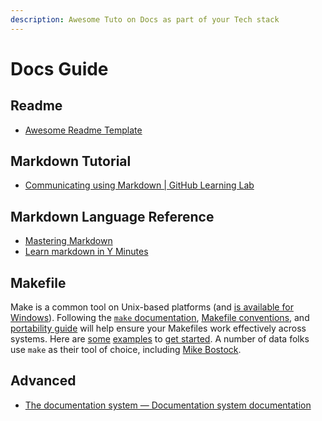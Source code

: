 ```yaml
---
description: Awesome Tuto on Docs as part of your Tech stack
---
```


# Docs Guide

## Readme

- [Awesome Readme Template](https://github.com/dbader/readme-template/blob/master/README.md)

## Markdown Tutorial

- [Communicating using Markdown | GitHub Learning Lab](https://lab.github.com/githubtraining/communicating-using-markdown)

## Markdown Language Reference

- [Mastering Markdown](https://guides.github.com/features/mastering-markdown/)
- [Learn markdown in Y Minutes](https://learnxinyminutes.com/docs/markdown/)

## Makefile

Make is a common tool on Unix-based platforms (and [is available for Windows](<>)).
Following the [`make` documentation](https://www.gnu.org/software/make/),
[Makefile conventions](https://www.gnu.org/prep/standards/html_node/Makefile-Conventions.html#Makefile-Conventions),
and [portability guide](http://www.gnu.org/savannah-checkouts/gnu/autoconf/manual/autoconf-2.69/html_node/Portable-Make.html#Portable-Make)
will help ensure your Makefiles work effectively across systems.
Here are [some](http://zmjones.com/make/) [examples](http://blog.kaggle.com/2012/10/15/make-for-data-scientists/)
to [get started](https://web.archive.org/web/20150206054212/http://www.bioinformaticszen.com/post/decomplected-workflows-makefiles/).
A number of data folks use `make` as their tool of choice,
including [Mike Bostock](https://bost.ocks.org/mike/make/).

## Advanced

- [The documentation system — Documentation system documentation](https://documentation.divio.com/)
